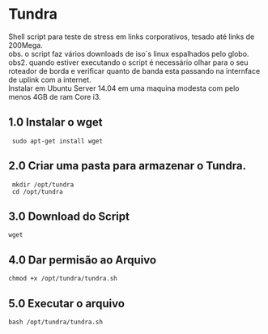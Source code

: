 <h1>Tundra </h1>

Shell script para teste de stress em links corporativos, tesado até links de 200Mega.<br> 
obs. o script faz vários downloads de iso´s linux espalhados pelo globo. <br>
obs2. quando estiver executando o script é necessário olhar para o seu roteador de borda e verificar quanto de banda esta passando na internface de uplink com a internet. 
<br>
Instalar em Ubuntu Server 14.04 em uma maquina modesta com pelo menos 4GB de ram Core i3. 
<br>
<h2> 1.0 Instalar o wget </h2>

<code> sudo apt-get install wget </code>

<h2> 2.0 Criar uma pasta para armazenar o Tundra.</h2>
<code> mkdir /opt/tundra </code> <br>
<code> cd /opt/tundra</code> 

<h2> 3.0 Download do Script </h2>
<code>wget </code>

<h2> 4.0 Dar permisão ao Arquivo </h2>
<code>chmod +x /opt/tundra/tundra.sh </code>

<h2> 5.0 Executar o arquivo </h2>
<code>bash /opt/tundra/tundra.sh </code>
